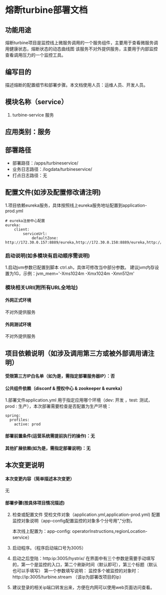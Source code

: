 # 熔断turbine部署文档

## 功能用途

熔断turbine项目是监控线上微服务调用的一个服务组件，主要用于查看微服务调用健康状态，熔断状态的动态曲线图
该服务不对外提供服务，主要用于内部监控查看调用压力的一个监控工具。

## 编写目的

描述熔断的配置细节和部署步骤。本文档使用人员：运维人员、开发人员。

## 模块名称（service）

1. turbine-service 服务

## 应用类别：服务

## 部署路径

- 部署路径：/apps/turbineservice/
- 业务日志路径：/logdata/turbineservice/
- 打点日志路径：无

## 配置文件(如涉及配置修改请注明)

1.项目依赖eureka服务，具体按照线上eureka服务地址配置到application-prod.yml

```
# eureka注册中心配置
eureka: 
	client:
        serviceUrl:
			defaultZone: http://172.30.0.157:8889/eureka,http://172.30.0.158:8889/eureka,http://172.30.0.159:8889/eureka,http://172.30.0.160:8889/eureka,http://172.30.0.161:8889/eureka,http://172.30.0.162:8889/eureka
```

### 启动说明(如多模块有启动顺序需说明)

1.启动jvm参数已配置到脚本 ctrl.sh，具体可修改当中部分参数。
  建议jvm内存设置为1G，示例：jvm_mem='-Xms1024m -Xmx1024m -Xmn512m'

### 模块相关URI(附所有URL全地址)

#### 外网正式环境

不对外提供服务

#### 外网测试环境
不对外提供服务

## 项目依赖说明（如涉及调用第三方或被外部调用请注明）
#### 受限第三方IP白名单（如为是，需指定部署服务器IP）：否

#### 公共组件依赖（disconf & 授权中心 & zookeeper  & eureka）

1.部署文件application.yml 用于指定应用哪个环境（dev: 开发  ，test: 测试，prod : 生产），本次部署需要检查是否配置为生产环境：

```
spring:
  profiles:
    active: prod
```

#### 部署前置条件(运营系统需提前执行的操作)：无

#### 其他扩展依赖(如为是，需指定部署说明)：无

## 本次变更说明
#### 本次变更内容（简单描述本次变更）
无
#### 部署步骤(按具体项目情况描述)

2. 检查或配置文件 受检文件对象（application.yml,application-prod.yml) 
   配置监控对象说明（app-config配置监控的对象多个分号用","分割，
   
   本次线上配置为：app-config: operatorInstructions,regionLocation-service）
   
2. 启动程序。（程序启动端口号为3005）

3. 启动之后登陆：http:ip:3005/hystrix/ 
   在界面中有三个参数是需要手动填写的，第一个是监控的入口，第二个刷新时间（默认即可），第三个标题（默认也可以手填写）
   第一个参数填写说明：
   监控多个被监控的对象时：http://ip:3005/turbine.stream    （该ip为部署改项目的ip） 

4. 建议登录的相关ip端口转发出来，方便在内网可以使用web页面访问查看。

   